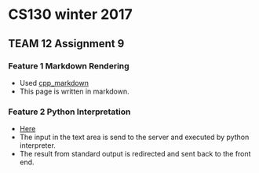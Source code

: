 # CS130 winter 2017

## TEAM 12 Assignment 9

### Feature 1 Markdown Rendering
 * Used [cpp_markdown](https://github.com/sevenjay/cpp-markdown)
 * This page is written in markdown.

### Feature 2 Python Interpretation
 * [Here](localhost:2020/python)
 * The input in the text area is send to the server and executed by python interpreter.
 * The result from standard output is redirected and sent back to the front end.